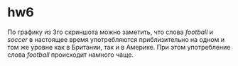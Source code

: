 # hw6
По графику из 3го скриншота можно заметить, что слова *football* и *soccer* в настоящее время употребляются приблизительно на одном и том же уровне как в Британии, так и в Америке. При этом употребление слова *football* происходит намного чаще.
